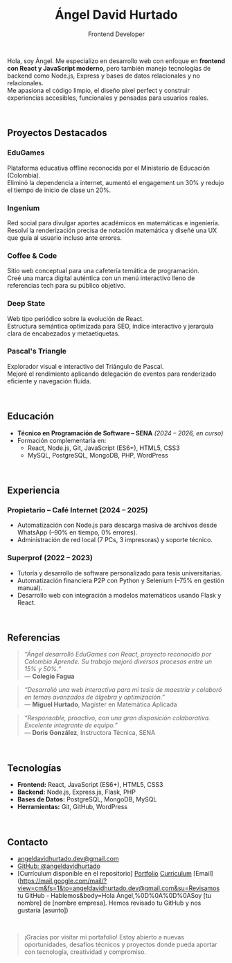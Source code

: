 <h1 align="center">Ángel David Hurtado</h1>
<p align="center">Frontend Developer</p>

<br>

Hola, soy Ángel. Me especializo en desarrollo web con enfoque en **frontend con React y JavaScript moderno**, pero también manejo tecnologías de backend como Node.js, Express y bases de datos relacionales y no relacionales.  
Me apasiona el código limpio, el diseño pixel perfect y construir experiencias accesibles, funcionales y pensadas para usuarios reales.

<br>

## Proyectos Destacados

### EduGames
Plataforma educativa offline reconocida por el Ministerio de Educación (Colombia).  
Eliminó la dependencia a internet, aumentó el engagement un 30% y redujo el tiempo de inicio de clase un 20%.

### Ingenium
Red social para divulgar aportes académicos en matemáticas e ingeniería.  
Resolví la renderización precisa de notación matemática y diseñé una UX que guía al usuario incluso ante errores.

### Coffee & Code
Sitio web conceptual para una cafetería temática de programación.  
Creé una marca digital auténtica con un menú interactivo lleno de referencias tech para su público objetivo.

### Deep State
Web tipo periódico sobre la evolución de React.  
Estructura semántica optimizada para SEO, índice interactivo y jerarquía clara de encabezados y metaetiquetas.

### Pascal's Triangle
Explorador visual e interactivo del Triángulo de Pascal.  
Mejoré el rendimiento aplicando delegación de eventos para renderizado eficiente y navegación fluida.

<br>

## Educación

* **Técnico en Programación de Software – SENA** *(2024 – 2026, en curso)*
* Formación complementaria en:  
  * React, Node.js, Git, JavaScript (ES6+), HTML5, CSS3  
  * MySQL, PostgreSQL, MongoDB, PHP, WordPress

<br>

## Experiencia

### Propietario – Café Internet (2024 – 2025)
* Automatización con Node.js para descarga masiva de archivos desde WhatsApp (–90% en tiempo, 0% errores).
* Administración de red local (7 PCs, 3 impresoras) y soporte técnico.

### Superprof (2022 – 2023)
* Tutoría y desarrollo de software personalizado para tesis universitarias.
* Automatización financiera P2P con Python y Selenium (–75% en gestión manual).
* Desarrollo web con integración a modelos matemáticos usando Flask y React.

<br>

## Referencias

> *“Ángel desarrolló EduGames con React, proyecto reconocido por Colombia Aprende. Su trabajo mejoró diversos procesos entre un 15% y 50%.”*  
> — **Colegio Fagua**

> *“Desarrolló una web interactiva para mi tesis de maestría y colaboró en temas avanzados de álgebra y optimización.”*  
> — **Miguel Hurtado**, Magíster en Matemática Aplicada

> *“Responsable, proactivo, con una gran disposición colaborativa. Excelente integrante de equipo.”*  
> — **Doris González**, Instructora Técnica, SENA

<br>

## Tecnologías

- **Frontend:** React, JavaScript (ES6+), HTML5, CSS3
- **Backend:** Node.js, Express.js, Flask, PHP
- **Bases de Datos:** PostgreSQL, MongoDB, MySQL
- **Herramientas:** Git, GitHub, WordPress

<br>

## Contacto

* angeldavidhurtado.dev@gmail.com  
* [GitHub: @angeldavidhurtado](https://github.com/angeldavidhurtado)  
* [Currículum disponible en el repositorio]
[Portfolio](https://angeldavidhurtado.github.io/)
[Curriculum](https://angeldavidhurtado.github.io/%C3%81ngel%20David%20Hurtado%20-%20Frontend%20Developer.pdf)
[Email](https://mail.google.com/mail/?view=cm&fs=1&to=angeldavidhurtado.dev@gmail.com&su=Revisamos tu GitHub - Hablemos&body=Hola Ángel,%0D%0A%0D%0ASoy [tu nombre] de [nombre empresa]. Hemos revisado tu GitHub y nos gustaría [asunto])

<br>

> ¡Gracias por visitar mi portafolio! Estoy abierto a nuevas oportunidades, desafíos técnicos y proyectos donde pueda aportar con tecnología, creatividad y compromiso.

